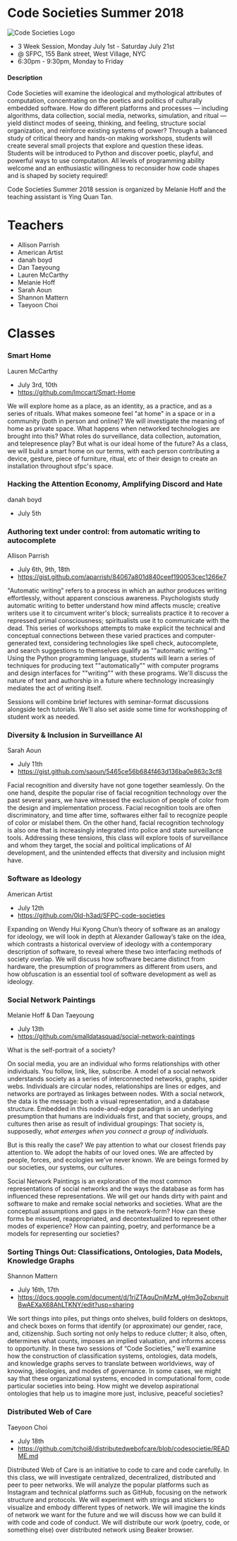 # Code Societies Summer 2018

![Code Societies Logo](assets/codesocieties.jpg)

- 3 Week Session, Monday July 1st - Saturday July 21st
- @ SFPC, 155 Bank street, West Village, NYC
- 6:30pm - 9:30pm, Monday to Friday

#### Description
Code Societies will examine the ideological and mythological attributes of
computation, concentrating on the poetics and politics of culturally embedded
software. How do different platforms and processes — including algorithms, data
collection, social media, networks, simulation, and ritual — yield distinct
modes of seeing, thinking, and feeling, structure social organization, and
reinforce existing systems of power? Through a balanced study of critical theory
and hands-on making workshops, students will create several small projects that
explore and question these ideas. Students will be introduced to Python and
discover poetic, playful, and powerful ways to use computation. All levels of
programming ability welcome and an enthusiastic willingness to reconsider how
code shapes and is shaped by society required!

Code Societies Summer 2018 session is organized by Melanie Hoff and the teaching
assistant is Ying Quan Tan.


# Teachers

- Allison Parrish
- American Artist
- danah boyd
- Dan Taeyoung
- Lauren McCarthy
- Melanie Hoff
- Sarah Aoun
- Shannon Mattern
- Taeyoon Choi

# Classes

### Smart Home
Lauren McCarthy
- July 3rd, 10th
- https://github.com/lmccart/Smart-Home

We will explore home as a place, as an identity, as a practice, and as a series
of rituals. What makes someone feel "at home" in a space or in a community (both
in person and online)? We will investigate the meaning of home as private space.
What happens when networked technologies are brought into this? What roles do
surveillance, data collection, automation, and telepresence play? But what is
our ideal home of the future? As a class, we will build a smart home on our
terms, with each person contributing a device, gesture, piece of furniture,
ritual, etc of their design to create an installation throughout sfpc's space.


### Hacking the Attention Economy, Amplifying Discord and Hate
danah boyd
- July 5th


### Authoring text under control: from automatic writing to autocomplete
Allison Parrish
- July 6th, 9th, 18th
- https://gist.github.com/aparrish/84067a801d840ceef190053cec1266e7

"Automatic writing" refers to a process in which an author produces writing
effortlessly, without apparent conscious awareness. Psychologists study
automatic writing to better understand how mind affects muscle; creative writers
use it to circumvent writer's block; surrealists practice it to recover a
repressed primal consciousness; spiritualists use it to communicate with the
dead. This series of workshops attempts to make explicit the technical and
conceptual connections between these varied practices and computer-generated
text, considering technologies like spell check, autocomplete, and search
suggestions to themselves qualify as ""automatic writing."" Using the Python
programming language, students will learn a series of techniques for producing
text ""automatically"" with computer programs and design interfaces for
""writing"" with these programs. We'll discuss the nature of text and authorship
in a future where technology increasingly mediates the act of writing itself.

Sessions will combine brief lectures with seminar-format discussions alongside
tech tutorials. We'll also set aside some time for workshopping of student work
as needed.


### Diversity & Inclusion in Surveillance AI
Sarah Aoun
- July 11th
- https://gist.github.com/saoun/5465ce56b684f463d136ba0e863c3cf8

Facial recognition and diversity have not gone together seamlessly. On the one
hand, despite the popular rise of facial recognition technology over the past
several years, we have witnessed the exclusion of people of color from the
design and implementation process. Facial recognition tools are often
discriminatory, and time after time, softwares either fail to recognize people
of color or mislabel them. On the other hand, facial recognition technology is
also one that is increasingly integrated into police and state surveillance
tools. Addressing these tensions, this class will explore tools of surveillance
and whom they target, the social and political implications of AI development,
and the unintended effects that diversity and inclusion might have.

### Software as Ideology
American Artist
- July 12th
- https://github.com/0ld-h3ad/SFPC-code-societies

Expanding on Wendy Hui Kyong Chun’s theory of software as an analogy for
ideology, we will look in depth at Alexander Galloway’s take on the idea, which
contrasts a historical overview of ideology with a contemporary description of
software, to reveal where these two interfacing methods of society overlap. We
will discuss how software became distinct from hardware, the presumption of
programmers as different from users, and how obfuscation is an essential tool of
software development as well as ideology.

### Social Network Paintings
Melanie Hoff & Dan Taeyoung
- July 13th
- https://github.com/smalldatasquad/social-network-paintings

What is the self-portrait of a society?

On social media, you are an individual who forms relationships with other individuals. You follow, link, like, subscribe. 
A model of a social network understands society as a series of interconnected networks, graphs, spider webs. Individuals are circular nodes, relationships are lines or edges, and networks are portrayed as linkages between nodes. With a social network, the data is the message: both a visual representation, and a database structure.
Embedded in this node-and-edge paradigm is an underlying presumption that humans are individuals first, and that society, groups, and cultures then arise as result of individual groupings: That society is, supposedly, *what emerges when you connect a group of individuals.*

But is this really the case? We pay attention to what our closest friends pay attention to. We adopt the habits of our loved ones. We are affected by people, forces, and ecologies we’ve never known. We are beings formed by our societies, our systems, our cultures. 

Social Network Paintings is an exploration of the most common representations of social networks and the ways the database as form has influenced these representations. We will get our hands dirty with paint and software to make and remake social networks and societies. What are the conceptual assumptions and gaps in the network-form? How can these forms be misused, reappropriated, and decontextualized to represent other modes of experience? How can painting, poetry, and performance be a models for representing our societies?

### Sorting Things Out: Classifications, Ontologies, Data Models, Knowledge Graphs
Shannon Mattern
- July 16th, 17th
- https://docs.google.com/document/d/1riZTAquDnjMzM_gHm3gZobxnuitBwAEXaX68AhLTKNY/edit?usp=sharing

We sort things into piles, put things onto shelves, build folders on desktops,
and check boxes on forms that identify (or approximate) our gender, race, and,
citizenship. Such sorting not only helps to reduce clutter; it also, often,
determines what counts, imposes an implied valuation, and informs access to
opportunity. In these two sessions of “Code Societies,” we’ll examine how the
construction of classification systems, ontologies, data models, and knowledge
graphs serves to translate between worldviews, way of knowing, ideologies, and
modes of governance. In some cases, we might say that these organizational
systems, encoded in computational form, code particular societies into being.
How might we develop aspirational ontologies that help us to imagine more just,
inclusive, peaceful societies?

### Distributed Web of Care
Taeyoon Choi
- July 18th
- https://github.com/tchoi8/distributedwebofcare/blob/codesocietie/README.md

Distributed Web of Care is an initiative to code to care and code carefully. In
this class, we will investigate centralized, decentralized, distributed and peer
to peer networks. We will analyze the popular platforms such as Instagram and
technical platforms such as GitHub, focusing on the network structure and
protocols. We will experiment with strings and stickers to visualize and embody
different types of network. We will imagine the kinds of network we want for the
future and we will discuss how we can build it with code and code of conduct. We
will distribute our work (poetry, code, or something else) over distributed
network using Beaker browser.
